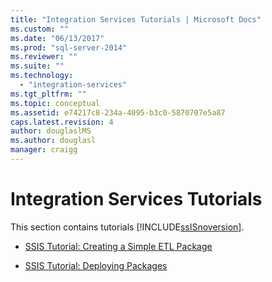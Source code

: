 ```yaml
---
title: "Integration Services Tutorials | Microsoft Docs"
ms.custom: ""
ms.date: "06/13/2017"
ms.prod: "sql-server-2014"
ms.reviewer: ""
ms.suite: ""
ms.technology: 
  - "integration-services"
ms.tgt_pltfrm: ""
ms.topic: conceptual
ms.assetid: e74217c8-234a-4095-b3c0-5870707e5a87
caps.latest.revision: 4
author: douglaslMS
ms.author: douglasl
manager: craigg
---
```

# Integration Services Tutorials
  This section contains tutorials [!INCLUDE[ssISnoversion](../includes/ssisnoversion-md.md)].  
  
-   [SSIS Tutorial: Creating a Simple ETL Package](ssis-how-to-create-an-etl-package.md)  
  
-   [SSIS Tutorial: Deploying Packages](../integration-services/deploy-packages-with-ssis.md)  
  
  
